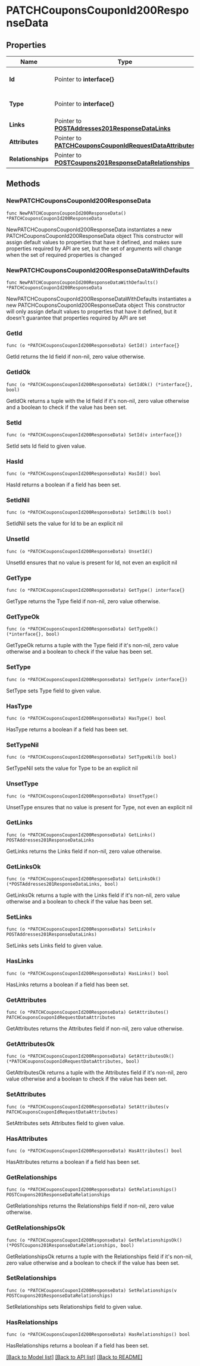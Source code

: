# PATCHCouponsCouponId200ResponseData

## Properties

Name | Type | Description | Notes
------------ | ------------- | ------------- | -------------
**Id** | Pointer to **interface{}** | The resource&#39;s id | [optional] 
**Type** | Pointer to **interface{}** | The resource&#39;s type | [optional] 
**Links** | Pointer to [**POSTAddresses201ResponseDataLinks**](POSTAddresses201ResponseDataLinks.md) |  | [optional] 
**Attributes** | Pointer to [**PATCHCouponsCouponIdRequestDataAttributes**](PATCHCouponsCouponIdRequestDataAttributes.md) |  | [optional] 
**Relationships** | Pointer to [**POSTCoupons201ResponseDataRelationships**](POSTCoupons201ResponseDataRelationships.md) |  | [optional] 

## Methods

### NewPATCHCouponsCouponId200ResponseData

`func NewPATCHCouponsCouponId200ResponseData() *PATCHCouponsCouponId200ResponseData`

NewPATCHCouponsCouponId200ResponseData instantiates a new PATCHCouponsCouponId200ResponseData object
This constructor will assign default values to properties that have it defined,
and makes sure properties required by API are set, but the set of arguments
will change when the set of required properties is changed

### NewPATCHCouponsCouponId200ResponseDataWithDefaults

`func NewPATCHCouponsCouponId200ResponseDataWithDefaults() *PATCHCouponsCouponId200ResponseData`

NewPATCHCouponsCouponId200ResponseDataWithDefaults instantiates a new PATCHCouponsCouponId200ResponseData object
This constructor will only assign default values to properties that have it defined,
but it doesn't guarantee that properties required by API are set

### GetId

`func (o *PATCHCouponsCouponId200ResponseData) GetId() interface{}`

GetId returns the Id field if non-nil, zero value otherwise.

### GetIdOk

`func (o *PATCHCouponsCouponId200ResponseData) GetIdOk() (*interface{}, bool)`

GetIdOk returns a tuple with the Id field if it's non-nil, zero value otherwise
and a boolean to check if the value has been set.

### SetId

`func (o *PATCHCouponsCouponId200ResponseData) SetId(v interface{})`

SetId sets Id field to given value.

### HasId

`func (o *PATCHCouponsCouponId200ResponseData) HasId() bool`

HasId returns a boolean if a field has been set.

### SetIdNil

`func (o *PATCHCouponsCouponId200ResponseData) SetIdNil(b bool)`

 SetIdNil sets the value for Id to be an explicit nil

### UnsetId
`func (o *PATCHCouponsCouponId200ResponseData) UnsetId()`

UnsetId ensures that no value is present for Id, not even an explicit nil
### GetType

`func (o *PATCHCouponsCouponId200ResponseData) GetType() interface{}`

GetType returns the Type field if non-nil, zero value otherwise.

### GetTypeOk

`func (o *PATCHCouponsCouponId200ResponseData) GetTypeOk() (*interface{}, bool)`

GetTypeOk returns a tuple with the Type field if it's non-nil, zero value otherwise
and a boolean to check if the value has been set.

### SetType

`func (o *PATCHCouponsCouponId200ResponseData) SetType(v interface{})`

SetType sets Type field to given value.

### HasType

`func (o *PATCHCouponsCouponId200ResponseData) HasType() bool`

HasType returns a boolean if a field has been set.

### SetTypeNil

`func (o *PATCHCouponsCouponId200ResponseData) SetTypeNil(b bool)`

 SetTypeNil sets the value for Type to be an explicit nil

### UnsetType
`func (o *PATCHCouponsCouponId200ResponseData) UnsetType()`

UnsetType ensures that no value is present for Type, not even an explicit nil
### GetLinks

`func (o *PATCHCouponsCouponId200ResponseData) GetLinks() POSTAddresses201ResponseDataLinks`

GetLinks returns the Links field if non-nil, zero value otherwise.

### GetLinksOk

`func (o *PATCHCouponsCouponId200ResponseData) GetLinksOk() (*POSTAddresses201ResponseDataLinks, bool)`

GetLinksOk returns a tuple with the Links field if it's non-nil, zero value otherwise
and a boolean to check if the value has been set.

### SetLinks

`func (o *PATCHCouponsCouponId200ResponseData) SetLinks(v POSTAddresses201ResponseDataLinks)`

SetLinks sets Links field to given value.

### HasLinks

`func (o *PATCHCouponsCouponId200ResponseData) HasLinks() bool`

HasLinks returns a boolean if a field has been set.

### GetAttributes

`func (o *PATCHCouponsCouponId200ResponseData) GetAttributes() PATCHCouponsCouponIdRequestDataAttributes`

GetAttributes returns the Attributes field if non-nil, zero value otherwise.

### GetAttributesOk

`func (o *PATCHCouponsCouponId200ResponseData) GetAttributesOk() (*PATCHCouponsCouponIdRequestDataAttributes, bool)`

GetAttributesOk returns a tuple with the Attributes field if it's non-nil, zero value otherwise
and a boolean to check if the value has been set.

### SetAttributes

`func (o *PATCHCouponsCouponId200ResponseData) SetAttributes(v PATCHCouponsCouponIdRequestDataAttributes)`

SetAttributes sets Attributes field to given value.

### HasAttributes

`func (o *PATCHCouponsCouponId200ResponseData) HasAttributes() bool`

HasAttributes returns a boolean if a field has been set.

### GetRelationships

`func (o *PATCHCouponsCouponId200ResponseData) GetRelationships() POSTCoupons201ResponseDataRelationships`

GetRelationships returns the Relationships field if non-nil, zero value otherwise.

### GetRelationshipsOk

`func (o *PATCHCouponsCouponId200ResponseData) GetRelationshipsOk() (*POSTCoupons201ResponseDataRelationships, bool)`

GetRelationshipsOk returns a tuple with the Relationships field if it's non-nil, zero value otherwise
and a boolean to check if the value has been set.

### SetRelationships

`func (o *PATCHCouponsCouponId200ResponseData) SetRelationships(v POSTCoupons201ResponseDataRelationships)`

SetRelationships sets Relationships field to given value.

### HasRelationships

`func (o *PATCHCouponsCouponId200ResponseData) HasRelationships() bool`

HasRelationships returns a boolean if a field has been set.


[[Back to Model list]](../README.md#documentation-for-models) [[Back to API list]](../README.md#documentation-for-api-endpoints) [[Back to README]](../README.md)


